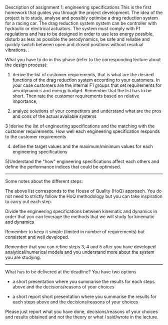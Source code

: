 Description of assignment 1: engineering specifications
This is the first homework that guides you through  the project development. The idea of the project  is to study, analyse and possibly optimise a drag reduction system for a racing car. The drag reduction system system can be controller with hydraulic or electrical actuators. The system must comply with F1 regulations and has to be designed in order to use less energy possible, disturb as less as possible the aerodynamics, be safe and reliable and quickly switch between open and closed positions without residual vibrations. .

What you have to do in this phase
 (refer to the corresponding lecture about the design process):

1) derive the list of customer requirements, that is what are the desired functions of the drag reduction system according to your customers. In your case customers are the internal F1 groups that set requirements for aerodynamics and energy budget. Remember that the list has to be short. 
Then rate the customer requirements based on relative importance,

2) analyze solutions of your competitors and understand what are the pros and cons of the actual available systems
 
3 )derive the list of engineering specifications and the matching with the customer requirements. How well each engineering specification responds to the customer requirements

4) define the target values and the maximum/minimum values for each engineering specifications 

5)Understand the "how"  engineering specifications affect each others and define the performance indices that could be optimised.

__________________________________________________
Some notes about the different steps:

The above list corresponds to the House of Quality (HoQ) approach. You do not need to strictly follow the HoQ methodology but you can take inspiration to carry out each step.

Divide the engineering specifications between kinematic and dynamics in order that you can leverage the methods that we will study for kinematic and dynamics

Remember to keep it simple (limited in number of requirements) but consistent and well developed. 

Remember that you can refine steps 3, 4 and 5 after you have developed analytical/numerical models and you understand more about the system you are studying.

__________________________________________________
What has to be delivered at the deadline?
You have two options

- a short presentation where you summarise the results for each steps above and the decisions/reasons of your choices

- a short report short presentation where you summarise the results for each steps above and the decisions/reasons of your choices

Please just report what you have done, decisions/reasons of your choices and results obtained and not the theory or what I said/wrote in the lecture.

